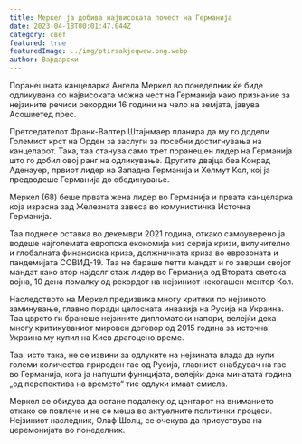 ```yaml
---
title: Меркел ја добива највисоката почест на Германија
date: 2023-04-18T00:01:47.044Z
category: свет
featured: true
featuredImage: ../img/ptirsakjeqwew.png.webp
author: Вардарски
---
```


Поранешната канцеларка Ангела Меркел во понеделник ќе биде одликувана со највисоката можна чест на Германија како признание за нејзините речиси рекордни 16 години на чело на земјата, јавува Асошиетед прес.

Претседателот Франк-Валтер Штајнмаер планира да му го додели Големиот крст на Орден за заслуги за посебни достигнувања на канцеларот. Така, таа станува само трет поранешен лидер на Германија што го добил овој ранг на одликување. Другите двајца беа Конрад Аденауер, првиот лидер на Западна Германија и Хелмут Кол, кој ја предводеше Германија до обединување.

Меркел (68) беше првата жена лидер во Германија и првата канцеларка која израсна зад Железната завеса во комунистичка Источна Германија.

Таа поднесе оставка во декември 2021 година, откако самоуверено ја водеше најголемата европска економија низ серија кризи, вклучително и глобалната финансиска криза, должничката криза во еврозоната и пандемијата СОВИД-19. Таа не бараше петти мандат и го заврши својот мандат како втор најдолг стаж лидер во Германија од Втората светска војна, 10 дена помалку од рекордот на нејзиниот некогашен ментор Кол.

Наследството на Меркел предизвика многу критики по нејзиното заминување, главно поради целосната инвазија на Русија на Украина. Таа цврсто ги бранеше нејзините дипломатски напори, велејќи дека многу критикуваниот мировен договор од 2015 година за источна Украина му купил на Киев драгоцено време.

Таа, исто така, не се извини за одлуките на нејзината влада да купи големи количества природен гас од Русија, главниот снабдувач на гас во Германија, кога ја напушти функцијата, велејќи дека минатата година „од перспектива на времето“ тие одлуки имаат смисла.

Меркел се обидува да остане подалеку од центарот на вниманието откако се повлече и не се меша во актуелните политички процеси. Нејзиниот наследник, Олаф Шолц, се очекува да присуствува на церемонијата во понеделник.
